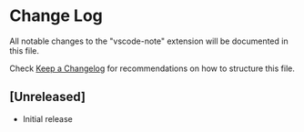 # Change Log

All notable changes to the "vscode-note" extension will be documented in this file.

Check [Keep a Changelog](http://keepachangelog.com/) for recommendations on how to structure this file.

## [Unreleased]

- Initial release